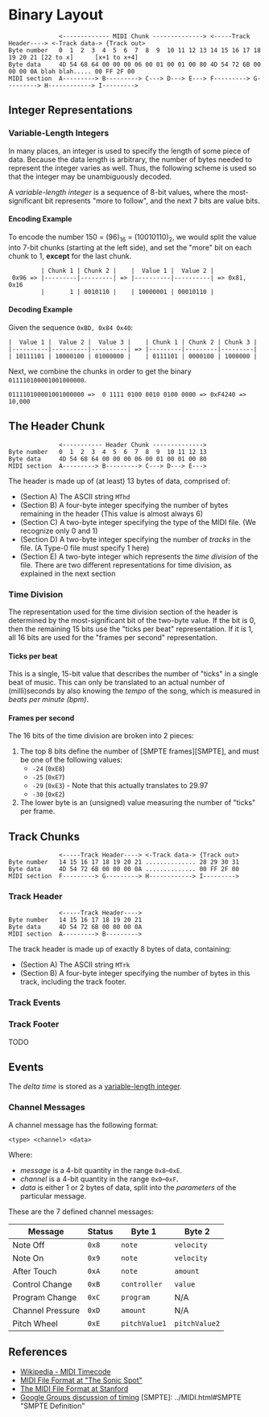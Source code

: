 # Binary Layout
~~~
              <------------- MIDI Chunk --------------> <-----Track Header----> <-Track data-> {Track out>
Byte number   0  1  2  3  4  5  6  7  8  9  10 11 12 13 14 15 16 17 18 19 20 21 [22 to x]      [x+1 to x+4]
Byte data     4D 54 68 64 00 00 00 06 00 01 00 01 00 80 4D 54 72 6B 00 00 00 0A blah blah..... 00 FF 2F 00
MIDI section  A---------> B---------> C---> D---> E---> F---------> G---------> H------------> I--------->
~~~

## Integer Representations

<a name="varint"></a>
### Variable-Length Integers

In many places, an integer is used to specify the length of some piece
of data. Because the data length is arbitrary, the number of bytes
needed to represent the integer varies as well. Thus, the following scheme
is used so that the integer may be unambiguously decoded.

A *variable-length integer* is a sequence of 8-bit values, where the
most-significant bit represents "more to follow", and the next 7 bits
are value bits.

#### Encoding Example

To encode the number 150 = (96)<sub>16</sub> = (10010110)<sub>2</sub>, 
we would split the value into 7-bit chunks (starting at the left side),
and set the "more" bit on each chunk to 1, **except** for the last chunk.
~~~
         | Chunk 1 | Chunk 2 |    |  Value 1 |  Value 2 |
 0x96 => |---------|---------| => |----------|----------| => 0x81, 0x16
         |       1 | 0010110 |    | 10000001 | 00010110 |
~~~

#### Decoding Example

Given the sequence `0xBD, 0x84 0x40`:

~~~
|  Value 1 |  Value 2 |  Value 3 |    | Chunk 1 | Chunk 2 | Chunk 3 |
|----------|----------|----------| => |---------|---------|---------|
| 10111101 | 10000100 | 01000000 |    | 0111101 | 0000100 | 1000000 |
~~~

Next, we combine the chunks in order to get the binary `011110100001001000000`.

~~~
011110100001001000000 =>  0 1111 0100 0010 0100 0000 => 0xF4240 => 10,000
~~~
## The Header Chunk
~~~
              <----------- Header Chunk -------------->
Byte number   0  1  2  3  4  5  6  7  8  9  10 11 12 13
Byte data     4D 54 68 64 00 00 00 06 00 01 00 01 00 80
MIDI section  A---------> B---------> C---> D---> E--->
~~~

The header is made up of (at least) 13 bytes of data, comprised of:

* (Section A) The ASCII string `MThd`
* (Section B) A four-byte integer specifying the number of bytes remaining in the header
  (This value is almost always 6)
* (Section C) A two-byte integer specifying the type of the MIDI file.
  (We recognize only 0 and 1)
* (Section D) A two-byte integer specifying the number of *tracks* in the
  file. (A Type-0 file must specify 1 here)
* (Section E) A two-byte integer which represents the *time division* of the 
  file. There are two different representations for time division, as explained
  in the next section


### Time Division

The representation used for the time division section of the header is
determined by the most-significant bit of the two-byte value. If the
bit is 0, then the remaining 15 bits use the "ticks per beat"
representation. If it is 1, all 16 bits are used for the
"frames per second" representation.


#### Ticks per beat

This is a single, 15-bit value that describes the number of "ticks"
in a single beat of music. This can only be translated to an actual
number of (milli)seconds by also knowing the *tempo* of the song,
which is measured in *beats per minute (bpm)*.


#### Frames per second

The 16 bits of the time division are broken into 2 pieces:

1. The top 8 bits define the number of [SMPTE frames][SMPTE],
   and must be one of the following values:
     * `-24` (`0xE8`)
     * `-25` (`0xE7`)
     * `-29` (`0xE3`) - Note that this actually translates to 29.97
     * `-30` (`0xE2`) 
2. The lower byte is an (unsigned) value measuring the number of "ticks" per
   frame.


## Track Chunks

~~~
              <-----Track Header----> <-Track data-> {Track out>
Byte number   14 15 16 17 18 19 20 21 .............. 28 29 30 31
Byte data     4D 54 72 6B 00 00 00 0A .............. 00 FF 2F 00
MIDI section  F---------> G---------> H------------> I--------->
~~~


### Track Header
~~~
              <-----Track Header---->
Byte number   14 15 16 17 18 19 20 21
Byte data     4D 54 72 6B 00 00 00 0A
MIDI section  A---------> B--------->
~~~

The track header is made up of exactly 8 bytes of data, containing:

* (Section A) The ASCII string `MTrk`
* (Section B) A four-byte integer specifying the number of bytes in this track,
              including the track footer.


### Track Events


### Track Footer

TODO

## Events

The *delta time* is stored as a [variable-length integer](#varint).

### Channel Messages

A channel message has the following format:

`<type> <channel> <data>`

Where:

- *message* is a 4-bit quantity in the range `0x8`&ndash;`0xE`.
- *channel* is a 4-bit quantity in the range `0x0`&ndash;`0xF`.
- *data* is either 1 or 2 bytes of data, split into the *parameters*
  of the particular message.
 
These are the 7 defined channel messages:

Message    	  |Status  |Byte 1          |Byte 2
------------------|--------|----------------|-----------
Note Off    	  |`0x8`   |`note`          |`velocity`
Note On     	  |`0x9`   |`note`          |`velocity`
After Touch 	  |`0xA`   |`note`          |`amount`
Control Change    |`0xB`   |`controller`    |`value`
Program  Change   |`0xC`   |`program`       | N/A
Channel Pressure  |`0xD`   |`amount`        | N/A
Pitch Wheel       |`0xE`   |`pitchValue1`   |`pitchValue2`

## References

* [Wikipedia - MIDI Timecode](http://en.wikipedia.org/wiki/MIDI_timecode)
* [MIDI File Format at "The Sonic Spot"](http://www.sonicspot.com/guide/midifiles.html)
* [The MIDI File Format at Stanford](http://cs.fit.edu/~ryan/cse4051/projects/midi/midi.html)
* [Google Groups discussion of timing](https://groups.google.com/forum/#!topic/music21list/f9AboXHW0QE)
[SMPTE]: ../MIDI.html#SMPTE "SMPTE Definition"